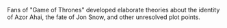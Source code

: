 Fans of "Game of Thrones" developed elaborate theories about the identity of Azor Ahai, the fate of Jon Snow, and other unresolved plot points.
